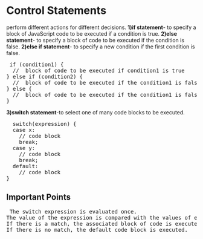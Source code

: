 # Control Statements 
perform different actions for different decisions.
**1)if statement**- to specify a block of JavaScript code to be executed if a condition is true.
**2)else statement**- to specify a block of code to be executed if the condition is false.
**2)else if statement**- to specify a new condition if the first condition is false.
<pre>
 if (condition1) {
  //  block of code to be executed if condition1 is true
} else if (condition2) {
  //  block of code to be executed if the condition1 is false and condition2 is true
} else {
  //  block of code to be executed if the condition1 is false and condition2 is false
}
</pre>
**3)switch statement**-to select one of many code blocks to be executed.
<pre>
  switch(expression) {
  case x:
    // code block
    break;
  case y:
    // code block
    break;
  default:
    // code block
}
</pre>
## Important Points
<pre>
 The switch expression is evaluated once.
The value of the expression is compared with the values of each case.
If there is a match, the associated block of code is executed.
If there is no match, the default code block is executed.
</pre>
